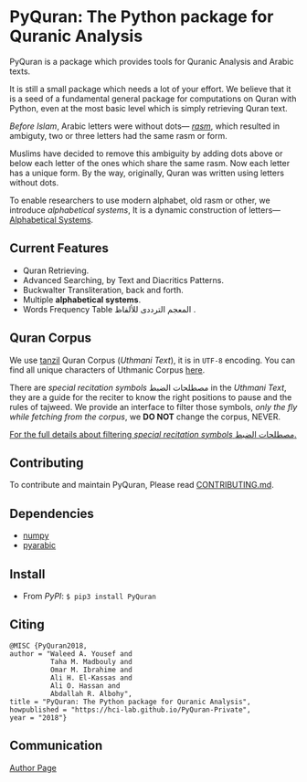 # PyQuran: The Python package for Quranic Analysis


PyQuran is a package which provides tools for Quranic Analysis and Arabic texts.


It is still a small package which needs a lot of your effort. We believe that it
is a seed of a fundamental general package for
computations on Quran with Python, even at the most basic level which is simply
retrieving Quran text.

*Before Islam*, Arabic letters  were without  dots—
[*rasm*](https://en.wikipedia.org/wiki/Rasm), which resulted in ambiguty, two or three
letters had the same rasm or form. 

Muslims have decided to remove this ambiguity by adding
dots above or below each letter of the ones which share the same rasm. Now each letter has a unique form. By the way,
originally, Quran was written using letters without dots.


To enable researchers to use modern alphabet, old rasm or other, we introduce *alphabetical systems*,
It is a dynamic construction of letters—
[Alphabetical Systems](https://hci-lab.github.io/PyQuran-Private/arabic_tools/#alphabetical-systems).






## Current Features
- Quran Retrieving.
- Advanced Searching, by Text and Diacritics Patterns.
- Buckwalter Transliteration, back and forth.
- Multiple **alphabetical systems**.
- Words Frequency Table المعجم الترددى للألفاظ .



## Quran Corpus 
We use [tanzil](http://tanzil.net/docs/download) Quran Corpus (*Uthmani Text*), it is in `UTF-8` encoding. You
can find all unique characters of Uthmanic Corpus
[here](https://hci-lab.github.io/PyQuran-Private/Filtering-Special-Recitation-Symbols/#recitation-symbols).

There are *special recitation symbols* مصطلحات الضبط in the *Uthmani Text*, they are a guide for the reciter
to know the right positions to pause and the rules of tajweed.
We provide an interface to filter those symbols, *only the fly while fetching from the corpus*,
we **DO NOT** change the corpus, NEVER.

[For the full details about filtering *special recitation symbols* مصطلحات
الضبط.](https://hci-lab.github.io/PyQuran-Private/Filtering-Special-Recitation-Symbols/#recitation-symbols)

## Contributing
To contribute and maintain PyQuran, Please read  [CONTRIBUTING.md](https://hci-lab.github.io/PyQuran-Private/CONTRIBUTING).

## Dependencies
- [numpy](http://www.numpy.org/)
- [pyarabic](https://github.com/linuxscout/pyarabic)


## Install
- From _PyPI_: `$ pip3 install PyQuran`

## Citing
```
@MISC {PyQuran2018,
author = "Waleed A. Yousef and 
          Taha M. Madbouly and
          Omar M. Ibrahime and
          Ali H. El-Kassas and
          Ali O. Hassan and
          Abdallah R. Albohy",
title = "PyQuran: The Python package for Quranic Analysis",
howpublished = "https://hci-lab.github.io/PyQuran-Private",
year = "2018"}
```


## Communication
[Author Page](https://hci-lab.github.io/PyQuran-Private/authors)

